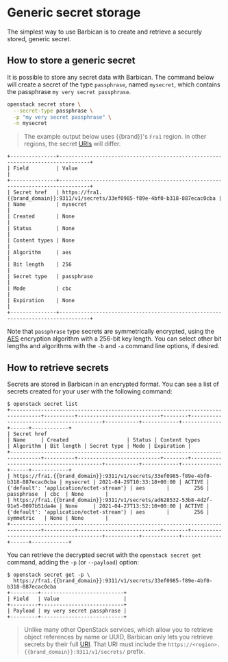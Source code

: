 # Generic secret storage

The simplest way to use Barbican is to create and retrieve a securely stored, generic secret.

## How to store a generic secret

It is possible to store any secret data with Barbican.
The command below will create a secret of the type `passphrase`, named `mysecret`, which contains the passphrase `my very secret passphrase`.

```bash
openstack secret store \
  --secret-type passphrase \
  -p "my very secret passphrase" \
  -n mysecret
```

> The example output below uses {{brand}}'s `Fra1` region.
> In other regions, the secret [URIs](https://en.wikipedia.org/wiki/Uniform_Resource_Identifier) will differ.


```console
+---------------+--------------------------------------------------------------------------------+
| Field         | Value                                                                          |
+---------------+--------------------------------------------------------------------------------+
| Secret href   | https://fra1.{{brand_domain}}:9311/v1/secrets/33ef0985-f89e-4bf0-b318-887ecac0cba |
| Name          | mysecret                                                                       |
| Created       | None                                                                           |
| Status        | None                                                                           |
| Content types | None                                                                           |
| Algorithm     | aes                                                                            |
| Bit length    | 256                                                                            |
| Secret type   | passphrase                                                                     |
| Mode          | cbc                                                                            |
| Expiration    | None                                                                           |
+---------------+--------------------------------------------------------------------------------+
```

Note that `passphrase` type secrets are symmetrically encrypted, using the [AES](https://en.wikipedia.org/wiki/Advanced_Encryption_Standard) encryption algorithm with a 256-bit key length.
You can select other bit lengths and algorithms with the `-b` and `-a` command line options, if desired.

## How to retrieve secrets

Secrets are stored in Barbican in an encrypted format.
You can see a list of secrets created for your user with the following command:

```console
$ openstack secret list
+--------------------------------------------------------------------------------+----------+---------------------------+--------+-----------------------------------------+-----------+------------+-------------+------+------------+
| Secret href                                                                    | Name     | Created                   | Status | Content types                           | Algorithm | Bit length | Secret type | Mode | Expiration |
+--------------------------------------------------------------------------------+----------+---------------------------+--------+-----------------------------------------+-----------+------------+-------------+------+------------+
| https://fra1.{{brand_domain}}:9311/v1/secrets/33ef0985-f89e-4bf0-b318-887ecac0cba | mysecret | 2021-04-29T10:33:18+00:00 | ACTIVE | {'default': 'application/octet-stream'} | aes       |        256 | passphrase  | cbc  | None       |
| https://fra1.{{brand_domain}}:9311/v1/secrets/ad628532-53b8-4d2f-91e5-0097b51da4e | None     | 2021-04-27T13:52:10+00:00 | ACTIVE | {'default': 'application/octet-stream'} | aes       |        256 | symmetric   | None | None       |
+--------------------------------------------------------------------------------+----------+---------------------------+--------+-----------------------------------------+-----------+------------+-------------+------+------------+
```

You can retrieve the decrypted secret with the `openstack secret get` command, adding the `-p` (or `--payload`) option:

```console
$ openstack secret get -p \
  https://fra1.{{brand_domain}}:9311/v1/secrets/33ef0985-f89e-4bf0-b318-887ecac0cba
+---------+---------------------------+
| Field   | Value                     |
+---------+---------------------------+
| Payload | my very secret passphrase |
+---------+---------------------------+
```

> Unlike many other OpenStack services, which allow you to retrieve object references by name or UUID, Barbican only lets you retrieve secrets by their full [URI](https://en.wikipedia.org/wiki/Uniform_Resource_Identifier).
> That URI must include the `https://<region>.{{brand_domain}}:9311/v1/secrets/` prefix.
